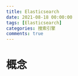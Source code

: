 ```yaml
---
title: Elasticsearch
date: 2021-08-18 00:00:00
tags: [Elasticsearch]
categories: 搜索引擎
comments: true
---
```


# 概念
